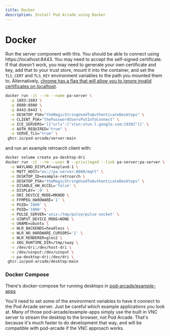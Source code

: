 ```yaml
---
title: Docker
description: Install Pod Arcade using Docker
---
```


# Docker

Run the server component with this. You should be able to connect using https://localhost:8443. You may need to accept the self-signed certificate.
If that doesn't work, you may need to generate your own certificate and key, add that to your trust store, mount it into the container, and set the `TLS_CERT` and `TLS_KEY` environment variables to the path you mounted them to. Alternatively, [chrome has a flag that will allow you to ignore invalid certificates on localhost](chrome://flags/#allow-insecure-localhost).

```bash
docker run -it --rm --name pa-server \
  -p 1883:1883 \
  -p 8080:8080 \
  -p 8443:8443 \
  -e DESKTOP_PSK="theMagicStringUsedToAuthenticateDesktops" \
  -e CLIENT_PSK="thePasswordUsersPutInToConnect" \
  -e ICE_SERVERS='[{"urls":["stun:stun.l.google.com:19302"]}' \
  -e AUTH_REQUIRED="true" \
  -e SERVE_TLS="true" \
 ghcr.io/pod-arcade/server:main
```

and run an example retroarch client with:

```bash
docker volume create pa-desktop-dri
docker run -it --rm --user 0 --privileged --link pa-server:pa-server \
  -e WAYLAND_DISPLAY=wayland-1 \
  -e MQTT_HOST="ws://pa-server:8080/mqtt" \
  -e DESKTOP_ID=example-retroarch \
  -e DESKTOP_PSK="theMagicStringUsedToAuthenticateDesktops" \
  -e DISABLE_HW_ACCEL='false' \
  -e DISPLAY=':0' \
  -e DRI_DEVICE_MODE=MKNOD \
  -e FFMPEG_HARDWARE='1' \
  -e PGID='1000' \
  -e PUID='1000' \
  -e PULSE_SERVER='unix:/tmp/pulse/pulse-socket' \
  -e UINPUT_DEVICE_MODE=NONE \
  -e UNAME=ubuntu \
  -e WLR_BACKENDS=headless \
  -e WLR_NO_HARDWARE_CURSORS='1' \
  -e WLR_RENDERER=gles2 \
  -e XDG_RUNTIME_DIR=/tmp/sway \
  -v /dev/dri:/dev/host-dri \
  -v /dev/uinput:/dev/uinput \
  -v pa-desktop-dri:/dev/dri \
 ghcr.io/pod-arcade/desktop:main
```

### Docker Compose

There's docker-compose for running desktops in [pod-arcade/example-apps](https://github.com/pod-arcade/example-apps)

You'll need to set some of the environment variables to have it connect to the Pod Arcade server. Just be careful which example applications you look at. Many of those pod-arcade/example-apps simply use the built in VNC server to stream the desktop to the browser, not Pod Arcade. That's because it's much faster to do development that way, and will be compatible with pod-arcade if the VNC approach works.

